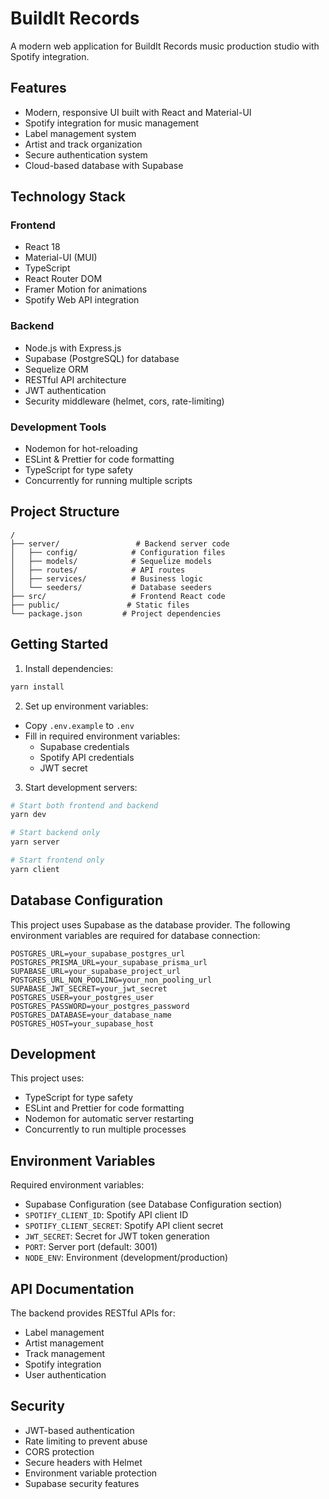 # BuildIt Records

A modern web application for BuildIt Records music production studio with Spotify integration.

## Features

- Modern, responsive UI built with React and Material-UI
- Spotify integration for music management
- Label management system
- Artist and track organization
- Secure authentication system
- Cloud-based database with Supabase

## Technology Stack

### Frontend
- React 18
- Material-UI (MUI)
- TypeScript
- React Router DOM
- Framer Motion for animations
- Spotify Web API integration

### Backend
- Node.js with Express.js
- Supabase (PostgreSQL) for database
- Sequelize ORM
- RESTful API architecture
- JWT authentication
- Security middleware (helmet, cors, rate-limiting)

### Development Tools
- Nodemon for hot-reloading
- ESLint & Prettier for code formatting
- TypeScript for type safety
- Concurrently for running multiple scripts

## Project Structure
```
/
├── server/                 # Backend server code
│   ├── config/            # Configuration files
│   ├── models/            # Sequelize models
│   ├── routes/            # API routes
│   ├── services/          # Business logic
│   └── seeders/           # Database seeders
├── src/                   # Frontend React code
├── public/               # Static files
└── package.json         # Project dependencies
```

## Getting Started

1. Install dependencies:
```bash
yarn install
```

2. Set up environment variables:
- Copy `.env.example` to `.env`
- Fill in required environment variables:
  - Supabase credentials
  - Spotify API credentials
  - JWT secret

3. Start development servers:
```bash
# Start both frontend and backend
yarn dev

# Start backend only
yarn server

# Start frontend only
yarn client
```

## Database Configuration

This project uses Supabase as the database provider. The following environment variables are required for database connection:

```env
POSTGRES_URL=your_supabase_postgres_url
POSTGRES_PRISMA_URL=your_supabase_prisma_url
SUPABASE_URL=your_supabase_project_url
POSTGRES_URL_NON_POOLING=your_non_pooling_url
SUPABASE_JWT_SECRET=your_jwt_secret
POSTGRES_USER=your_postgres_user
POSTGRES_PASSWORD=your_postgres_password
POSTGRES_DATABASE=your_database_name
POSTGRES_HOST=your_supabase_host
```

## Development

This project uses:
- TypeScript for type safety
- ESLint and Prettier for code formatting
- Nodemon for automatic server restarting
- Concurrently to run multiple processes

## Environment Variables

Required environment variables:
- Supabase Configuration (see Database Configuration section)
- `SPOTIFY_CLIENT_ID`: Spotify API client ID
- `SPOTIFY_CLIENT_SECRET`: Spotify API client secret
- `JWT_SECRET`: Secret for JWT token generation
- `PORT`: Server port (default: 3001)
- `NODE_ENV`: Environment (development/production)

## API Documentation

The backend provides RESTful APIs for:
- Label management
- Artist management
- Track management
- Spotify integration
- User authentication

## Security

- JWT-based authentication
- Rate limiting to prevent abuse
- CORS protection
- Secure headers with Helmet
- Environment variable protection
- Supabase security features
